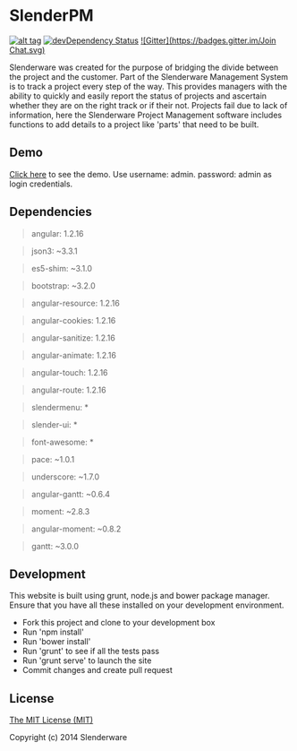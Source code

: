 SlenderPM
=========
[![alt tag](https://travis-ci.org/Slenderware/slenderpm.png)](https://travis-ci.org/Slenderware/slenderpm)
[![devDependency Status](https://david-dm.org/slenderware/slenderpm/dev-status.svg)](https://david-dm.org/slenderware/slenderpm#info=devDependencies)
[![Gitter](https://badges.gitter.im/Join Chat.svg)](https://gitter.im/Slenderware/slenderpm?utm_source=badge&utm_medium=badge&utm_campaign=pr-badge)


Slenderware was created for the purpose of bridging the divide between the project and the customer. 
Part of the Slenderware Management System is to track a project every step of the way. 
This provides managers with the ability to quickly and easily report the status of projects and ascertain whether they are on the right track or if their not. 
Projects fail due to lack of information, here the Slenderware Project Management software includes functions to add details to a project like 'parts' that need to be built.

Demo
-----------

<a href="http://slenderware.github.io/slenderpm/">Click here</a> to see the demo. Use username: admin. password: admin as login credentials.

Dependencies
-----------
>angular: 1.2.16

>json3: ~3.3.1

>es5-shim: ~3.1.0

>bootstrap: ~3.2.0

>angular-resource: 1.2.16

>angular-cookies: 1.2.16

>angular-sanitize: 1.2.16

>angular-animate: 1.2.16

>angular-touch: 1.2.16

>angular-route: 1.2.16

>slendermenu: *

>slender-ui: *

>font-awesome: *

>pace: ~1.0.1

>underscore: ~1.7.0

>angular-gantt: ~0.6.4

>moment: ~2.8.3

>angular-moment: ~0.8.2

>gantt: ~3.0.0

Development
-----------
This website is built using grunt, node.js and bower package manager. Ensure that you have all these installed on your development environment.

* Fork this project and clone to your development box
* Run 'npm install'
* Run 'bower install'
* Run 'grunt' to see if all the tests pass
* Run 'grunt serve' to launch the site
* Commit changes and create pull request

License
-------
[The MIT License (MIT)](https://github.com/Slenderware/slenderpm/blob/master/LICENSE)

Copyright (c) 2014 Slenderware
